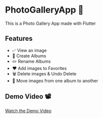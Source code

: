 # PhotoGalleryApp 📸

This is a Photo Gallery App made with Flutter

## Features
- ✅ View an image  
- 📁 Create Albums  
- ✏️ Rename Albums  
- ❤️ Add images to Favorites  
- 🗑️ Delete images & Undo Delete  
- 🔄 Move images from one album to another  


## Demo Video 📽️

[Watch the Demo Video](https://drive.google.com/file/d/18NFI4wQEoZRIxy1ZocFEVzqlMBVYyWat/view?usp=drivesdk)
